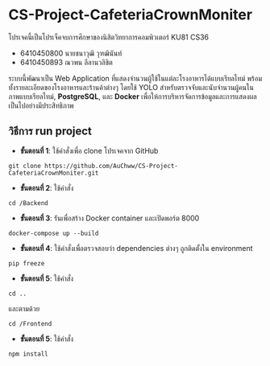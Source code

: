 # CS-Project-CafeteriaCrownMoniter

โปรเจคนี้เป็นโปรเจ็คจบการศึกษาของนิสิตวิทยาการคอมพิวเตอร์ KU81 CS36
- 6410450800 นายชนาวุฒิ วุฑฒินันท์
- 6410450893 ณวพน ลีลานวลิขิต

ระบบนี้พัฒนาเป็น Web Application ที่แสดงจำนวนผู้ใช้ในแต่ละโรงอาหารได้แบบเรียลไทม์ พร้อมทั้งรายละเอียดของโรงอาหารและร้านค้าต่างๆ  โดยใช้ YOLO สำหรับตรวจจับและนับจำนวนผู้คนในภาพแบบเรียลไทม์, **PostgreSQL**, และ **Docker** เพื่อให้การบริหารจัดการข้อมูลและการแสดงผลเป็นไปอย่างมีประสิทธิภาพ

## วิธีการ run project
- **ขั้นตอนที่ 1**: ใช้คำสั่งเพื่อ clone โปรเจคจาก GitHub
```
git clone https://github.com/AuChww/CS-Project-CafeteriaCrownMoniter.git
``` 

- **ขั้นตอนที่ 2**: ใช้คำสั่ง 
```
cd /Backend
```

- **ขั้นตอนที่ 3**: รันเพื่อสร้าง Docker container และเปิดพอร์ต 8000
```
docker-compose up --build
```

- **ขั้นตอนที่ 4**: ใช้คำสั่งเพื่อตรวจสอบว่า dependencies ต่างๆ ถูกติดตั้งใน environment
```
pip freeze
```

- **ขั้นตอนที่ 5**: ใช้คำสั่ง
```
cd ..
```
และตามด้วย 
```
cd /Frontend
```

- **ขั้นตอนที่ 5**: ใช้คำสั่ง 
```
npm install
```
